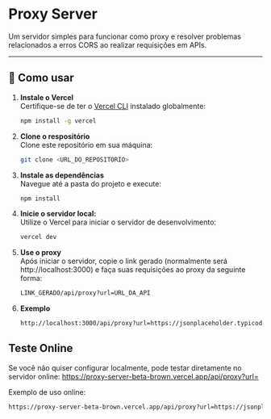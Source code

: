 # Proxy Server

Um servidor simples para funcionar como proxy e resolver problemas relacionados a erros CORS ao realizar requisições em APIs.

---

## 🚀 Como usar

1. **Instale o Vercel**  
   Certifique-se de ter o [Vercel CLI](https://vercel.com/docs/cli) instalado globalmente:  
   ```bash
   npm install -g vercel
   
2. **Clone o respositório**  
Clone este repositório em sua máquina:

     ```bash
    git clone <URL_DO_REPOSITORIO>
    ```

3. **Instale as dependências**  
Navegue até a pasta do projeto e execute:

     ```bash
    npm install
    ```
4. **Inicie o servidor local:**  
Utilize o Vercel para iniciar o servidor de desenvolvimento:

     ```bash
    vercel dev
    
5. **Use o proxy**  
Após iniciar o servidor, copie o link gerado (normalmente será http://localhost:3000) e faça suas requisições ao proxy da seguinte forma:

    ```bash
    LINK_GERADO/api/proxy?url=URL_DA_API
    ```

6. **Exemplo**  
    ```bash
    http://localhost:3000/api/proxy?url=https://jsonplaceholder.typicode.com/posts
    ```

## Teste Online
Se você não quiser configurar localmente, pode testar diretamente no servidor online:
https://proxy-server-beta-brown.vercel.app/api/proxy?url=

Exemplo de uso online:    
```bash
https://proxy-server-beta-brown.vercel.app/api/proxy?url=https://jsonplaceholder.typicode.com/posts
```

